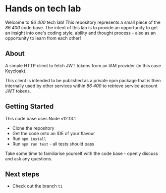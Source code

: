 # Hands on tech lab

Welcome to *86 400* tech lab! This repository represents a small piece of the *86 400* code base. The intent of this lab is to provide an opportunity to get an insight into one's coding style, ability and thought process - also as an opportunity to learn from each other!

## About

A simple HTTP client to fetch JWT tokens from an IAM provider (in this case [Keycloak](https://www.keycloak.org/)).

This client is intended to be published as a private npm package that is then internally used by other services within *86 400* to retrieve service account JWT tokens.


## Getting Started

This code base uses Node v12.13.1

* Clone the repository
* Get the code onto an IDE of your flavour
* Run `npm install` 
* Run `npm run test` - all tests should pass

Take some time to familiarise yourself with the code base - openly discuss and ask any questions.

## Next steps

* Check out the branch `t1`
